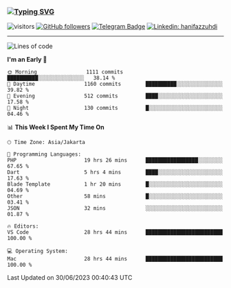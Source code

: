 ### [![Typing SVG](https://readme-typing-svg.herokuapp.com?font=lato&size=22&lines=Hi+There+👋)](https://git.io/typing-svg) 

![visitors](https://visitor-badge.glitch.me/badge?page_id=hanifazzuhdi.hanifazzuhdi)
[![GitHub followers](https://img.shields.io/github/followers/hanifazzuhdi?label=Follow&style=social)](https://github.com/hanifazzuhdi/?tab=follow) 
[![Telegram Badge](https://img.shields.io/badge/-hanif0198-blue?style=social&logo=telegram&link=https://www.t.me/hanif0198/)](https://www.t.me/hanif0198/) 
[![Linkedin: hanifazzuhdi](https://img.shields.io/badge/-hanifazzuhdi-blue?style=flat-square&logo=Linkedin&logoColor=white&link=https://www.linkedin.com/in/hanif-az-zuhdi-69688019b/)](https://www.linkedin.com/in/hanif-az-zuhdi-69688019b/) 

<hr/>

<!--START_SECTION:waka-->
![Lines of code](https://img.shields.io/badge/From%20Hello%20World%20I%27ve%20Written-22.7%20million%20lines%20of%20code-blue)

**I'm an Early 🐤** 

```text
🌞 Morning                1111 commits        ██████████░░░░░░░░░░░░░░░   38.14 % 
🌆 Daytime                1160 commits        ██████████░░░░░░░░░░░░░░░   39.82 % 
🌃 Evening                512 commits         ████░░░░░░░░░░░░░░░░░░░░░   17.58 % 
🌙 Night                  130 commits         █░░░░░░░░░░░░░░░░░░░░░░░░   04.46 % 
```


📊 **This Week I Spent My Time On** 

```text
🕑︎ Time Zone: Asia/Jakarta

💬 Programming Languages: 
PHP                      19 hrs 26 mins      █████████████████░░░░░░░░   67.65 % 
Dart                     5 hrs 4 mins        ████░░░░░░░░░░░░░░░░░░░░░   17.63 % 
Blade Template           1 hr 20 mins        █░░░░░░░░░░░░░░░░░░░░░░░░   04.69 % 
Other                    58 mins             █░░░░░░░░░░░░░░░░░░░░░░░░   03.41 % 
JSON                     32 mins             ░░░░░░░░░░░░░░░░░░░░░░░░░   01.87 % 

🔥 Editors: 
VS Code                  28 hrs 44 mins      █████████████████████████   100.00 % 

💻 Operating System: 
Mac                      28 hrs 44 mins      █████████████████████████   100.00 % 
```


 Last Updated on 30/06/2023 00:40:43 UTC
<!--END_SECTION:waka-->
